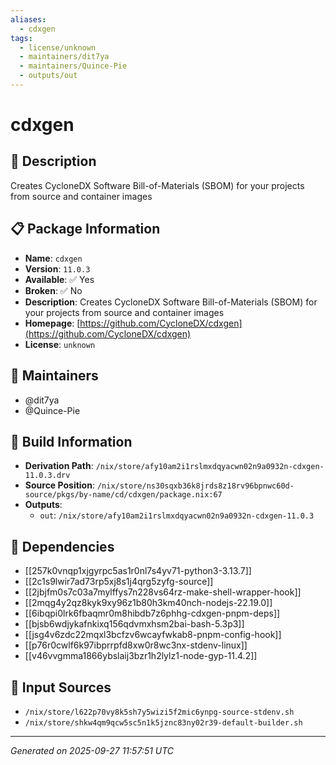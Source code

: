 ```yaml
---
aliases:
  - cdxgen
tags:
  - license/unknown
  - maintainers/dit7ya
  - maintainers/Quince-Pie
  - outputs/out
---
```


# cdxgen

## 📝 Description

Creates CycloneDX Software Bill-of-Materials (SBOM) for your projects from source and container images

## 📋 Package Information

- **Name**: `cdxgen`
- **Version**: `11.0.3`
- **Available**: ✅ Yes
- **Broken**: ✅ No
- **Description**: Creates CycloneDX Software Bill-of-Materials (SBOM) for your projects from source and container images
- **Homepage**: [https://github.com/CycloneDX/cdxgen](https://github.com/CycloneDX/cdxgen)
- **License**: `unknown`
## 👥 Maintainers

- @dit7ya
- @Quince-Pie


## 🔧 Build Information

- **Derivation Path**: `/nix/store/afy10am2i1rslmxdqyacwn02n9a0932n-cdxgen-11.0.3.drv`
- **Source Position**: `/nix/store/ns30sqxb36k8jrds8z18rv96bpnwc60d-source/pkgs/by-name/cd/cdxgen/package.nix:67`
- **Outputs**:
  - `out`:  `/nix/store/afy10am2i1rslmxdqyacwn02n9a0932n-cdxgen-11.0.3`

## 🔗 Dependencies

- [[257k0vnqp1xjgyrpc5as1r0nl7s4yv71-python3-3.13.7]]
- [[2c1s9lwir7ad73rp5xj8s1j4qrg5zyfg-source]]
- [[2jbjfm0s7c03a7mylffys7n228vs64rz-make-shell-wrapper-hook]]
- [[2mqg4y2qz8kyk9xy96z1b80h3km40nch-nodejs-22.19.0]]
- [[6ibqpi0lrk6fbaqmr0m8hibdb7z6phhg-cdxgen-pnpm-deps]]
- [[bjsb6wdjykafnkixq156qdvmxhsm2bai-bash-5.3p3]]
- [[jsg4v6zdc22mqxl3bcfzv6wcayfwkab8-pnpm-config-hook]]
- [[p76r0cwlf6k97ibprrpfd8xw0r8wc3nx-stdenv-linux]]
- [[v46vvgmma1866ybslaij3bzr1h2lylz1-node-gyp-11.4.2]]

## 📁 Input Sources

- `/nix/store/l622p70vy8k5sh7y5wizi5f2mic6ynpg-source-stdenv.sh`
- `/nix/store/shkw4qm9qcw5sc5n1k5jznc83ny02r39-default-builder.sh`

---
*Generated on 2025-09-27 11:57:51 UTC*
